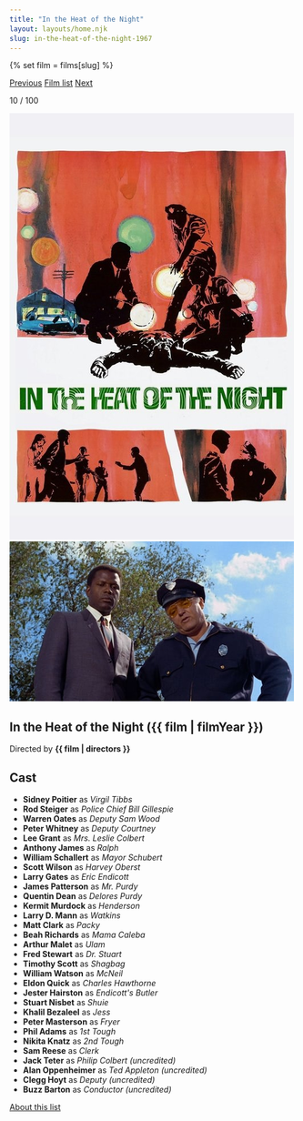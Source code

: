 ```yaml
---
title: "In the Heat of the Night"
layout: layouts/home.njk
slug: in-the-heat-of-the-night-1967
---
```


{% set film = films[slug] %}

<nav class="films">
  <a class="prev" href="../barefoot-in-the-park-1967">Previous</a>
  <a href="../">Film list</a>
  <a class="next" href="../2001-a-space-odyssey-1968">Next</a>
</nav>

<p>10 / 100</p>

<article class="film">
  <div class="backdrop-and-poster">
    <img class="poster" src="../films/posters/in-the-heat-of-the-night-1967.jpg" alt="">
    <img class="backdrop" src="../films/backdrops/in-the-heat-of-the-night-1967.jpg" alt="">
  </div>

  <h1>In the Heat of the Night ({{ film | filmYear }})</h1>

  <p class="director">
    Directed by <strong>{{ film | directors }}</strong>
  </p>


  <h2>
    Cast
  </h2>
  <ul>
            <li><strong>Sidney Poitier</strong> as <em>Virgil Tibbs</em></li>
        <li><strong>Rod Steiger</strong> as <em>Police Chief Bill Gillespie</em></li>
        <li><strong>Warren Oates</strong> as <em>Deputy Sam Wood</em></li>
        <li><strong>Peter Whitney</strong> as <em>Deputy Courtney</em></li>
        <li><strong>Lee Grant</strong> as <em>Mrs. Leslie Colbert</em></li>
        <li><strong>Anthony James</strong> as <em>Ralph</em></li>
        <li><strong>William Schallert</strong> as <em>Mayor Schubert</em></li>
        <li><strong>Scott Wilson</strong> as <em>Harvey Oberst</em></li>
        <li><strong>Larry Gates</strong> as <em>Eric Endicott</em></li>
        <li><strong>James Patterson</strong> as <em>Mr. Purdy</em></li>
        <li><strong>Quentin Dean</strong> as <em>Delores Purdy</em></li>
        <li><strong>Kermit Murdock</strong> as <em>Henderson</em></li>
        <li><strong>Larry D. Mann</strong> as <em>Watkins</em></li>
        <li><strong>Matt Clark</strong> as <em>Packy</em></li>
        <li><strong>Beah Richards</strong> as <em>Mama Caleba</em></li>
        <li><strong>Arthur Malet</strong> as <em>Ulam</em></li>
        <li><strong>Fred Stewart</strong> as <em>Dr. Stuart</em></li>
        <li><strong>Timothy Scott</strong> as <em>Shagbag</em></li>
        <li><strong>William Watson</strong> as <em>McNeil</em></li>
        <li><strong>Eldon Quick</strong> as <em>Charles Hawthorne</em></li>
        <li><strong>Jester Hairston</strong> as <em>Endicott's Butler</em></li>
        <li><strong>Stuart Nisbet</strong> as <em>Shuie</em></li>
        <li><strong>Khalil Bezaleel</strong> as <em>Jess</em></li>
        <li><strong>Peter Masterson</strong> as <em>Fryer</em></li>
        <li><strong>Phil Adams</strong> as <em>1st Tough</em></li>
        <li><strong>Nikita Knatz</strong> as <em>2nd Tough</em></li>
        <li><strong>Sam Reese</strong> as <em>Clerk</em></li>
        <li><strong>Jack Teter</strong> as <em>Philip Colbert (uncredited)</em></li>
        <li><strong>Alan Oppenheimer</strong> as <em>Ted Appleton (uncredited)</em></li>
        <li><strong>Clegg Hoyt</strong> as <em>Deputy (uncredited)</em></li>
        <li><strong>Buzz Barton</strong> as <em>Conductor (uncredited)</em></li>
  </ul>
</article>
<footer>
  <a href="../about">About this list</a>
</footer>

